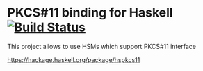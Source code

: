 PKCS#11 binding for Haskell [![Build Status](https://travis-ci.org/denisenkom/hspkcs11.svg)](https://travis-ci.org/denisenkom/hspkcs11)
===========================

This project allows to use HSMs which support PKCS#11 interface

https://hackage.haskell.org/package/hspkcs11